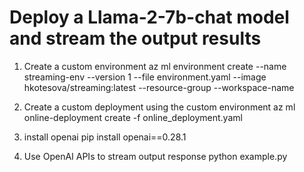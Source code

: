 # Deploy a Llama-2-7b-chat model and stream the output results

1. Create a custom environment 
    az ml environment create --name streaming-env --version 1 --file environment.yaml  --image hkotesova/streaming:latest --resource-group <resource-group-name> --workspace-name <workspace-name>

2. Create a custom deployment using the custom environment
    az ml online-deployment create -f online_deployment.yaml

3. install openai
    pip install openai==0.28.1 

3. Use OpenAI APIs to stream output response
    python example.py
